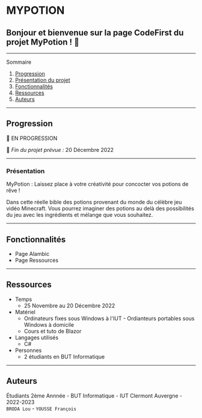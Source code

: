 # **MYPOTION**

## Bonjour et bienvenue sur la page CodeFirst du projet MyPotion ! 👋

*******

Sommaire 
 1. [Progression](#progression)
 2. [Présentation du projet](#presentation)
 3. [Fonctionnalités](#fonctionnalites)
 4. [Ressources](#ressources)
 5. [Auteurs](#auteurs)

*******

<div id='progression'/>

## Progression

🚧  EN PROGRESSION

📆  _Fin du projet prévue :_ 20 Décembre 2022

*******

<div id='presentation'/>

### Présentation

MyPotion : Laissez place à votre créativité pour concocter vos potions de rêve !    

Dans cette réelle bible des potions provenant du monde du célèbre jeu vidéo Minecraft. Vous pourrez imaginer des potions au delà des possibilités du jeu avec les ingrédients et mélange que vous souhaitez.

*******

<div id='fonctionnalites'/>

## Fonctionnalités

- Page Alambic
- Page Ressources

*******

<div id='ressources'/>

## Ressources

- Temps
    - 25 Novembre au 20 Décembre 2022
- Matériel
    - Ordinateurs fixes sous Windows à l'IUT - Ordianteurs portables sous Windows à domicile    
    - Cours et tuto de Blazor  
- Langages utilisés
    - C#
- Personnes 
    - 2 étudiants en BUT Informatique

*******

<div id='auteurs'/>

## Auteurs

Étudiants 2ème Annnée - BUT Informatique - IUT Clermont Auvergne - 2022-2023  
`BRODA Lou` - `YOUSSE François` 
